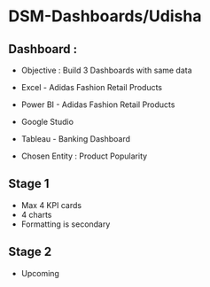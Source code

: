 # DSM-Dashboards/Udisha

## Dashboard : 


- Objective : Build 3 Dashboards with same data
- Excel - Adidas Fashion Retail Products
- Power BI - Adidas Fashion Retail Products
- Google Studio
- Tableau - Banking Dashboard

- Chosen Entity : Product Popularity

## Stage 1

- Max 4 KPI cards
- 4 charts
- Formatting is secondary

## Stage 2
- Upcoming
